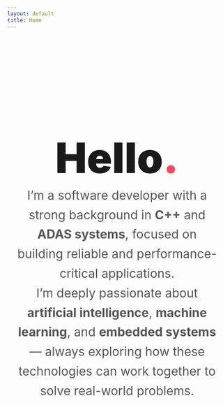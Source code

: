 ```yaml
---
layout: default
title: Home
---
```


<style>
  .hello {
    font-size: 6rem;
    font-weight: 900;
    line-height: 1;
    margin-bottom: 1rem;
    font-family: -apple-system, BlinkMacSystemFont, "Segoe UI", Roboto, Oxygen,
      Ubuntu, Cantarell, "Open Sans", "Helvetica Neue", sans-serif;
  }

  .hello span {
    display: inline-block;
    transition: color 0.4s ease, transform 0.3s ease;
    cursor: default;
  }

  .hello span:hover {
    transform: scale(1.15);
  }

  .hello .h:hover { color: #ff4757; }   /* Red */
  .hello .e:hover { color: #ffa502; }   /* Orange */
  .hello .l1:hover { color: #2ed573; }  /* Green */
  .hello .l2:hover { color: #1e90ff; }  /* Blue */
  .hello .o:hover { color: #a55eea; }   /* Purple */
  .hello .period { color: #ff4757; }    /* Static red period */

  .description {
    font-size: 1.75rem;
    max-width: 600px;
    margin: 0 auto;
    line-height: 1.6;
    color: #555;
    text-align: center;
  }

  section {
    padding: 6rem 1rem;
    text-align: center;
  }
</style>

<section>
  <h1 class="hello" aria-label="Hello.">
    <span class="h">H</span><span class="e">e</span><span class="l1">l</span><span class="l2">l</span><span class="o">o</span><span class="period">.</span>
  </h1>
  <p class="description">
    I’m a software developer with a strong background in <strong>C++</strong> and
    <strong>ADAS systems</strong>, focused on building reliable and performance-critical applications.<br />
    I’m deeply passionate about <strong>artificial intelligence</strong>,
    <strong>machine learning</strong>, and <strong>embedded systems</strong> — always exploring how these technologies can work together to solve real-world problems.
  </p>
</section>
